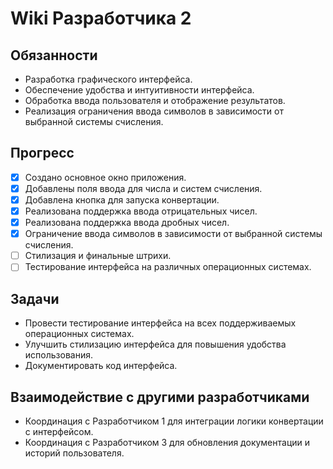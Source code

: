 # Wiki Разработчика 2

## Обязанности
- Разработка графического интерфейса.
- Обеспечение удобства и интуитивности интерфейса.
- Обработка ввода пользователя и отображение результатов.
- Реализация ограничения ввода символов в зависимости от выбранной системы счисления.

## Прогресс
- [x] Создано основное окно приложения.
- [x] Добавлены поля ввода для числа и систем счисления.
- [x] Добавлена кнопка для запуска конвертации.
- [x] Реализована поддержка ввода отрицательных чисел.
- [x] Реализована поддержка ввода дробных чисел.
- [x] Ограничение ввода символов в зависимости от выбранной системы счисления.
- [ ] Стилизация и финальные штрихи.
- [ ] Тестирование интерфейса на различных операционных системах.

## Задачи
- Провести тестирование интерфейса на всех поддерживаемых операционных системах.
- Улучшить стилизацию интерфейса для повышения удобства использования.
- Документировать код интерфейса.

## Взаимодействие с другими разработчиками
- Координация с Разработчиком 1 для интеграции логики конвертации с интерфейсом.
- Координация с Разработчиком 3 для обновления документации и историй пользователя.
